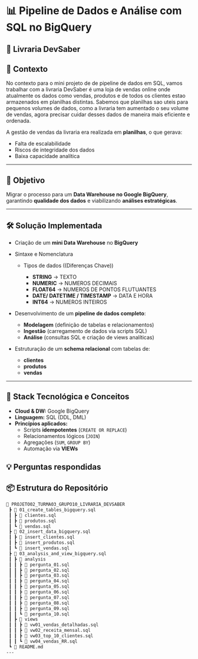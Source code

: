 # 📊 Pipeline de Dados e Análise com SQL no BigQuery
## 📔 Livraria DevSaber

## 📌 Contexto

No contexto para o mini projeto de de pipeline de dados em SQL, vamos trabalhar com a livraria DevSaber é uma loja de vendas online onde atualmente os dados como vendas, produtos e de todos os clientes estao armazenados em planilhas distintas. Sabemos que planilhas sao uteis para pequenos volumes de dados, como a livraria tem aumentado o seu volume de vendas, agora precisar cuidar desses dados de maneira mais eficiente e ordenada.

A gestão de vendas da livraria era realizada em **planilhas**, o que gerava:
- Falta de escalabilidade  
- Riscos de integridade dos dados  
- Baixa capacidade analítica  

---

## 🎯 Objetivo
Migrar o processo para um **Data Warehouse no Google BigQuery**, garantindo **qualidade dos dados** e viabilizando **análises estratégicas**.

---

## 🛠️ Solução Implementada

- Criação de um **mini Data Warehouse** no **BigQuery**  
- Sintaxe e Nomenclatura
  - Tipos de dados ((Diferenças Chave))

      - **STRING** → TEXTO
      - **NUMERIC** → NUMEROS DECIMAIS
      - **FLOAT64** → NUMEROS DE PONTOS FLUTUANTES
      - **DATE/ DATETIME / TIMESTAMP** → DATA E HORA
      - **INT64** → NUMEROS INTEIROS

- Desenvolvimento de um **pipeline de dados completo**:  
  - **Modelagem** (definição de tabelas e relacionamentos)  
  - **Ingestão** (carregamento de dados via scripts SQL)  
  - **Análise** (consultas SQL e criação de views analíticas)  

- Estruturação de um **schema relacional** com tabelas de:
  - **clientes**  
  - **produtos**  
  - **vendas**  

---

## 🚀 Stack Tecnológica e Conceitos
- **Cloud & DW:** Google BigQuery  
- **Linguagem:** SQL (DDL, DML)  
- **Princípios aplicados:**  
  - Scripts **idempotentes** (`CREATE OR REPLACE`)  
  - Relacionamentos lógicos (`JOIN`)  
  - Agregações (`SUM`, `GROUP BY`)  
  - Automação via **VIEWs**  


## 💡 Perguntas respondidas 
## 📦 Estrutura do Repositório

```bash
📁 PROJETO02_TURMA03_GRUPO10_LIVRARIA_DEVSABER
 ┣ 📂 01_create_tables_bigquery.sql
 ┃ ┣ 📜 clientes.sql
 ┃ ┣ 📜 produtos.sql
 ┃ ┗ 📜 vendas.sql
 ┣ 📂 02_insert_data_bigquery.sql
 ┃ ┣ 📜 insert_clientes.sql
 ┃ ┣ 📜 insert_produtos.sql
 ┃ ┗ 📜 insert_vendas.sql
 ┣ 📂 03_analysis_and_view_bigquery.sql
 ┃ ┣ 📂 analysis
 ┃ ┃ ┣ 📜 pergunta_01.sql
 ┃ ┃ ┣ 📜 pergunta_02.sql
 ┃ ┃ ┣ 📜 pergunta_03.sql
 ┃ ┃ ┣ 📜 pergunta_04.sql
 ┃ ┃ ┣ 📜 pergunta_05.sql
 ┃ ┃ ┣ 📜 pergunta_06.sql
 ┃ ┃ ┣ 📜 pergunta_07.sql
 ┃ ┃ ┣ 📜 pergunta_08.sql
 ┃ ┃ ┣ 📜 pergunta_09.sql
 ┃ ┃ ┗ 📜 pergunta_10.sql
 ┃ ┣ 📂 views
 ┃ ┃ ┣ 📜 vw01_vendas_detalhadas.sql
 ┃ ┃ ┣ 📜 vw02_receita_mensal.sql
 ┃ ┃ ┣ 📜 vw03_top_10_clientes.sql
 ┃ ┃ ┗ 📜 vw04_vendas_RR.sql
 ┗ 📜 README.md
---
